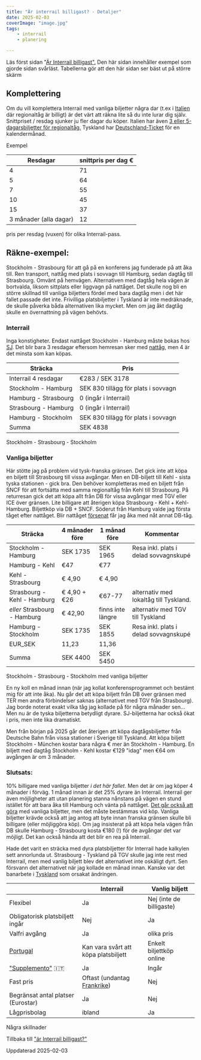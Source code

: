 ```yaml
---
title: "Är interrail billigast? - Detaljer"
date: 2025-02-03
coverImage: "image.jpg"
tags:
    - interrail
    - planering

---
```


Läs först sidan "[Är Interrail billigast".](https://www.trainfo.eu/ar-interrail-billigast/) Den här sidan innehåller exempel som gjorde sidan svårläst. Tabellerna gör att den här sidan ser bäst ut på större skärm

## Komplettering

Om du vill komplettera Interrail med vanliga biljetter några dar (t.ex i [Italien](https://www.trainfo.eu/italien/) där regionaltåg är billigt) är det värt att räkna lite så du inte lurar dig själv. Snittpriset / resdag sjunker ju fler dagar du köper. Italien har även [3 eller 5-dagarsbiljetter för regionaltåg.](https://www.trainfo.eu/2024/06/01/italia-in-tour-3-eller-5-dagarsbiljett/) Tyskland har [Deutschland-Ticket](https://www.trainfo.eu/deutschland-ticket/) för en kalendermånad.

Exempel

| Resdagar | snittpris per dag € |
| --- | --- |
| 4 | 71 |
| 5 | 64 |
| 7 | 55 |
| 10 | 45 |
| 15 | 37 |
| 3 månader (alla dagar) | 12 |

pris per resdag (vuxen) för olika Interrail-pass.

## Räkne-exempel:

Stockholm - Strasbourg för att gå på en konferens jag funderade på att åka till. Ren transport, nattåg med plats i sovvagn till Hamburg, sedan dagtåg till Strasbourg. Omvänt på hemvägen. Alternativen med dagtåg hela vägen är bortvalda, liksom sittplats eller liggvagn på nattåget. Det skulle nog bli en större skillnad till vanliga biljetters fördel med bara dagtåg men i det här fallet passade det inte. Frivilliga platsbiljetter i Tyskland är inte medräknade, de skulle påverka båda alternativen lika mycket. Men om jag åkt dagtåg skulle en övernattning på vägen behövts.

### Interrail

Inga konstigheter. Endast nattåget Stockholm - Hamburg måste bokas hos [SJ](https://www.trainfo.eu/sverige/). Det blir bara 3 resdagar eftersom hemresan sker med [nattåg](https://www.trainfo.eu/nattag/), men 4 är det minsta som kan köpas.

| Sträcka | Pris |
| --- | --- |
| Interrail 4 resdagar | €283 / SEK 3178 |
| Stockholm - Hamburg | SEK 830 tillägg för plats i sovvagn |
| Hamburg - Strasbourg | 0 (ingår i Interrail) |
| Strasbourg - Hamburg | 0 (ingår i Interrail) |
| Hamburg - Stockholm | SEK 830 tillägg för plats i sovvagn |
| Summa | SEK 4838 |

Stockholm - Strasbourg - Stockholm

### Vanliga biljetter

Här stötte jag på problem vid tysk-franska gränsen. Det gick inte att köpa en biljett till Strasbourg till vissa avgångar. Men en DB-biljett till Kehl - sista tyska stationen - gick bra. Den behöver kompletteras med en biljett från SNCF för att fortsätta med samma regionaltåg från Kehl till Strasbourg. På returresan gick det att köpa allt från DB för vissa avgångar med TGV eller ICE över gränsen. Lite billigare att återigen köpa Strasbourg - Kehl + Kehl- Hamburg. Biljettköp via DB + SNCF. Söderut från Hamburg valde jag första tåget efter nattåget. Blir nattåget [försenat](https://www.trainfo.eu/forseningar/) får jag åka med nåt annat DB-tåg.

| Sträcka | 4 månader före | 1 månad före | Kommentar |
| --- | --- | --- | --- |
| Stockholm - Hamburg | SEK 1735 | SEK 1965 | Resa inkl. plats i delad sovvagnskupé |
| Hamburg - Kehl | €47 | €77 |  |
| Kehl - Strasbourg | € 4,90 | € 4,90 |  |
| Strasbourg - Kehl - Hamburg | € 4,90 + €26 | €67-77 | alternativ med lokaltåg till Tyskland. |
| _eller_ Strasbourg - Hamburg | € 42,90 | finns inte längre | alternativ med TGV till Tyskland |
| Hamburg - Stockholm | SEK 1735 | SEK 1855 | Resa inkl. plats i delad sovvagnskupé |
| EUR\_SEK | 11,23 | 11,36 |  |
| Summa | SEK 4400 | SEK 5450 |  |

Stockholm - Strasbourg - Stockholm med vanliga biljetter

En ny koll en månad innan (när jag kollat konferensprogrammet och bestämt mig för att inte åka). Nu går det att köpa biljett från DB över gränsen med TER men andra förbindelser saknas (alternativet med TGV från Strasbourg). Jag borde noterat exakt vilka tåg jag kollade på för några månader sen... Men nu är de tyska biljetterna betydligt dyrare. SJ-biljetterna har också ökat i pris, men inte lika dramatiskt.

Men från början på 2025 går det återigen att köpa dagtågsbiljetter från Deutsche Bahn från vissa stationer i Sverige till Tyskland. Att köpa biljett Stockholm - München kostar bara några € mer än Stockholm - Hamburg. En biljett med dagtåg Stockholm - Kehl kostar €129 "idag" men €64 om avgången är om 3 månader.

### Slutsats:

10% billigare med vanliga biljetter _i det här fallet_. Men det är om jag köper 4 månader i förväg. 1 månad innan är det 25% dyrare än Interrail. Interrail ger även möjligheter att utan planering stanna nånstans på vägen en stund istället för att bara åka till Hamburg och vänta på nattåget. [Det går också att göra](https://www.trainfo.eu/platsbokning-med-db/) med vanliga biljetter, men det måste bestämmas vid köp. Vanliga biljetter krävde också att jag antog att byte innan franska gränsen skulle bli billigare (eller möjliggöra köp). Om jag insisterat på att köpa hela vägen från DB skulle Hamburg - Strasbourg kosta €180 (!) för de avgångar det var möjligt. Det kan också hända att det blir en rea på Interrail.

Hade det varit en sträcka med dyra platsbiljetter för Interrail hade kalkylen sett annorlunda ut. Strasbourg - Tyskland på TGV skulle jag inte rest med Interrail, men med vanlig biljett blev det alternativet inte oskäligt dyrt. Sen försvann det alternativet när jag kollade en månad innan. Kanske var det banarbete i [Tyskland](https://www.trainfo.eu/tyskland/) som orsakat ändringen.

|  | Interrail | Vanlig biljett |
| --- | --- | --- |
| Flexibel | Ja | Nej (inte de billigaste) |
| Obligatorisk platsbiljett ingår | Nej | Ja |
| Valfri avgång | Ja | olika pris |
| [Portugal](https://www.trainfo.eu/portugal/) | Kan vara svårt att köpa platsbiljett | Enkelt biljettköp online |
| ["Supplemento"](https://www.trainfo.eu/italien/) 🇮🇹 | Ja | Ingår |
| Fast pris | Oftast (undantag [Frankrike](https://www.trainfo.eu/frankrike/)) | Nej |
| Begränsat antal platser (Eurostar) | Ja | Nej |
| Lågprisbolag | ibland | Ja |

Några skillnader

Tillbaka till ["är Interrail billigast?"](https://www.trainfo.eu/ar-interrail-billigast/)

Uppdaterad 2025-02-03
